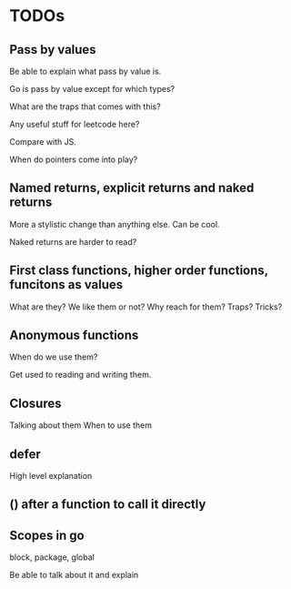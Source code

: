 # TODOs

## Pass by values
Be able to explain what pass by value is.

Go is pass by value except for which types?

What are the traps that comes with this?

Any useful stuff for leetcode here?

Compare with JS.

When do pointers come into play?


## Named returns, explicit returns and naked returns

More a stylistic change than anything else. Can be cool.

Naked returns are harder to read?


## First class functions, higher order functions, funcitons as values
What are they?
We like them or not?
Why reach for them?
Traps? 
Tricks?


## Anonymous functions
When do we use them?

Get used to reading and writing them.


## Closures
Talking about them
When to use them


## defer

High level explanation


## () after a function to call it directly


## Scopes in go

block, package, global

Be able to talk about it and explain
